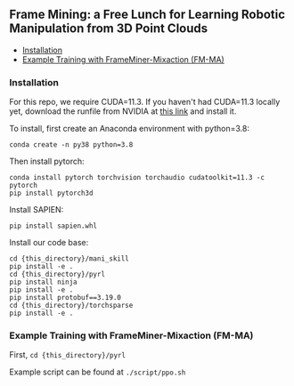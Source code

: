 ## Frame Mining: a Free Lunch for Learning Robotic Manipulation from 3D Point Clouds

  - [Installation](#installation)
  - [Example Training with FrameMiner-Mixaction (FM-MA)](#example-training-with-frameminer-mixaction-fm-ma)

### Installation

For this repo, we require CUDA=11.3. If you haven't had CUDA=11.3 locally yet, download the runfile from NVIDIA at [this link](https://developer.nvidia.com/cuda-11.3.0-download-archive) and install it.

To install, first create an Anaconda environment with python=3.8:

```
conda create -n py38 python=3.8
```

Then install pytorch:

```
conda install pytorch torchvision torchaudio cudatoolkit=11.3 -c pytorch
pip install pytorch3d
```

Install SAPIEN:

```
pip install sapien.whl
```

Install our code base:
```
cd {this_directory}/mani_skill
pip install -e .
cd {this_directory}/pyrl
pip install ninja
pip install -e .
pip install protobuf==3.19.0
cd {this_directory}/torchsparse
pip install -e .
```

### Example Training with FrameMiner-Mixaction (FM-MA)

First, `cd {this_directory}/pyrl`

Example script can be found at `./script/ppo.sh`


